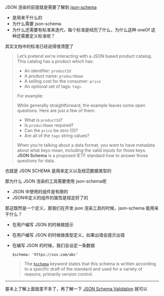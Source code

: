 JSON 渲染的前提就是需要了解到 [json-schema](https://json-schema.org/learn/getting-started-step-by-step) 

- 是用来干什么的
- 为什么需要 json-schema
- 为什么还需要有标准来迭代，每个标准是经历了什么，为什么这种 oneOf 这种还需要定义标准呢？

其实文档中的标准已经说得很清楚了

> Let’s pretend we’re interacting with a JSON based product catalog. This catalog has a product which has:
>
> - An identifier: `productId`
> - A product name: `productName`
> - A selling cost for the consumer: `price`
> - An optional set of tags: `tags`.
>
> For example:
>
> While generally straightforward, the example leaves some open questions. Here are just a few of them:
>
> - What is `productId`?
> - Is `productName` required?
> - Can the `price` be zero (0)?
> - Are all of the `tags` string values?
>
> When you’re talking about a data format, you want to have metadata about what keys mean, including the valid inputs for those keys. **JSON Schema** is a proposed IETF standard how to answer those questions for data.

也就是 JSON SCHEMA 是用来定义以及规范数据类型的

那为什么 JSON 渲染的工具需要使用 json-schema呢

- JSON 中使用的组件是有限的
- JSON中定义的组件的属性是规定好了的

那这既然是一个定义，那我们在开发 json 渲染工具的时候，json-schema 能用来干什么？

- 在用户编写 JSON 的时候做提示

- 在用户编写 JSON 的时候做类型定义，如果出错会提示出错 

- 在编写 JSON 的时候，我们会设定一条数据

  ```
  $schema: 'https://xxx.com/abc'
  ```

  > The [`$schema`](https://json-schema.org/draft/2020-12/json-schema-core.html#rfc.section.8.1.1) keyword states that this schema is written according to a specific draft of the standard and used for a variety of reasons, primarily version control.



---

基本上了解上面就差不多了，再了解一下 [JSON Schema Validation](https://json-schema.org/draft/2020-12/json-schema-validation.html)  就可以